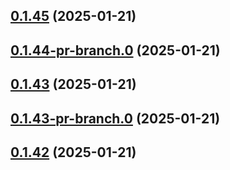 ## [0.1.45](https://github.com/latha-414/AWS-CICD-web-app/compare/v0.1.44-pr-branch.0...v0.1.45) (2025-01-21)



## [0.1.44-pr-branch.0](https://github.com/latha-414/AWS-CICD-web-app/compare/v0.1.43...v0.1.44-pr-branch.0) (2025-01-21)



## [0.1.43](https://github.com/latha-414/AWS-CICD-web-app/compare/v0.1.43-pr-branch.0...v0.1.43) (2025-01-21)



## [0.1.43-pr-branch.0](https://github.com/latha-414/AWS-CICD-web-app/compare/v0.1.42...v0.1.43-pr-branch.0) (2025-01-21)



## [0.1.42](https://github.com/latha-414/AWS-CICD-web-app/compare/v0.1.42-pr-branch.0...v0.1.42) (2025-01-21)




